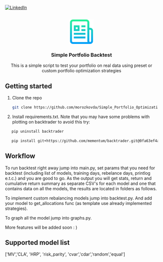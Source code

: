 [![LinkedIn][linkedin-shield]][linkedin-url]


<!-- PROJECT LOGO -->
<br />
<div align="center">
  <a href="https://github.com/morozkovda/Simple_Portfolio_Optimization_Backtest">
    <img src="images/logo.png" alt="Logo" width="80" height="80">
  </a>


<h3 align="center">Simple Portfolio Backtest</h3>

  <p align="center">
   <p align="center">
This is a simple script to test your portfolio on real data using preset or custom portfolio optimization strategies

</div>

## Getting started
1. Clone the repo
   ```sh
   git clone https://github.com/morozkovda/Simple_Portfolio_Optimization_Backtest.git
   ```
2. Install requirements.txt. Note that you may have some problems with plotting on backtrader to avoid this try: 
```sh
   pip uninstall backtrader
```
```sh
   pip install git+https://github.com/mementum/backtrader.git@0fa63ef4a35dc53cc7320813f8b15480c8f85517#egg=backtrader
  ```

## Workflow
To run backtest right away jump into main.py, set params that you need for backtest (including list of models, training days, rebelance days, printlog e.t.c.)
and you are good to go. As the output you will get stats, return and cumulative return summary as separate CSV's for each model and one that contains data on all the models, the results are located in folders as follows.

To implement custom rebalancing models jump into backtest.py. And add your model to get_allocations func (as template use already implemented strategies).

To graph all the model jump into graphs.py.

More features will be added soon : )

## Supported model list
['MV','CLA', 'HRP', 'risk_parity', 'cvar','cdar','random','equal']

[linkedin-shield]: https://img.shields.io/badge/-LinkedIn-black.svg?style=for-the-badge&logo=linkedin&colorB=555
[linkedin-url]: https://www.linkedin.com/in/daniil-morozkov/





